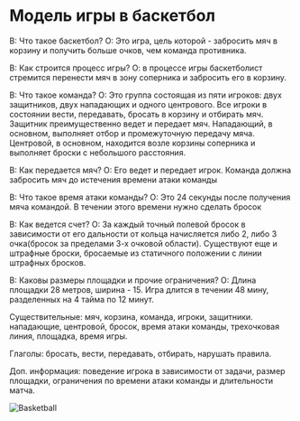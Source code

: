 # Модель игры в баскетбол

В: Что такое баскетбол?
О: Это игра, цель которой - забросить мяч в корзину и получить больше очков, чем команда противника.

В: Как строится процесс игры?
О: в процессе игры баскетболист стремится перенести мяч в зону соперника и забросить его в корзину.

В: Что такое команда?
О: Это группа состоящая из пяти игроков: двух защитников, двух нападающих и одного центрового. Все игроки в состоянии вести, передавать, бросать в корзину и отбирать мяч. Защитник преимущественно ведет и передает мяч. Нападающий, в основном, выполняет отбор и промежуточную передачу мяча. Центровой, в основном, находится возле корзины соперника и выполняет броски с небольшого расстояния.

В: Как передается мяч?
О: Его ведет и передает игрок. Команда должна забросить мяч до истечения времени атаки команды

В: Что такое время атаки команды?
О: Это 24 секунды после получения мяча командой. В течении этого времени нужно сделать бросок

В: Как ведется счет?
О: За каждый точный полевой бросок в зависимости от его дальности от кольца начисляется либо 2, либо 3 очка(бросок за пределами 3-х очковой области). Существуют еще и штрафные броски, бросаемые из статичного положении с линии штрафных бросков.

В: Каковы размеры площадки и прочие ограничения?
О: Длина площадки 28 метров, ширина - 15. Игра длится в течении 48 мину, разделенных на 4 тайма по 12 минут.

Существительные: мяч, корзина, команда, игроки, защитники. нападающие, центровой, бросок, время атаки команды, трехочковая линия, площадка, время игры.

Глаголы: бросать, вести, передавать, отбирать, нарушать правила.

Доп. информация: поведение игрока в зависимости от задачи, размер площадки, ограничения по времени атаки команды и длительности матча.

![Basketball](https://github.com/NorthArea/design-patterns/blob/master/basketball/basketball.svg)